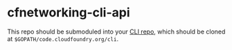 # cfnetworking-cli-api

This repo should be submoduled into your [CLI repo](https://github.com/cloudfoundry/cli), which should be cloned at `$GOPATH/code.cloudfoundry.org/cli`.
